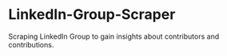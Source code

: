 # LinkedIn-Group-Scraper
Scraping LinkedIn Group to gain insights about contributors and contributions.
